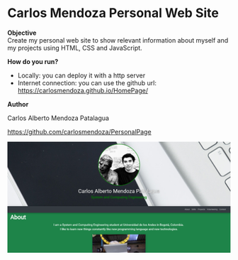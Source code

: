 # Carlos Mendoza Personal Web Site
**Objective**  
Create my personal web site to show relevant information about myself and my projects using HTML, CSS and JavaScript.

**How do you run?**  

+ Locally: you can deploy it with a http server
+ Internet connection: you can use the github url: https://carlosmendoza.github.io/HomePage/  

**Author**  

Carlos Alberto Mendoza Patalagua  

https://github.com/carlosmendoza/PersonalPage

![](images/ScreenShot.PNG) 

